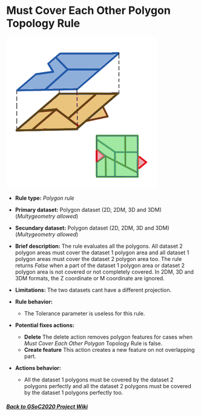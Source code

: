 # Must Cover Each Other Polygon Topology Rule
![TopologyRule](https://github.com/jolicar/TopologyRuleMustCoverEachOtherPolygon/blob/master/img/TP00RU04_img1.png)
* **Rule type:** *Polygon rule*
* **Primary dataset:** Polygon dataset (2D, 2DM, 3D and 3DM) (*Multygeometry allowed*)
* **Secundary dataset:** Polygon dataset (2D, 2DM, 3D and 3DM) (*Multygeometry allowed*)


* **Brief description:** The rule evaluates all the polygons. All dataset 2 polygon areas  must cover the dataset 1 polygon area and all dataset 1 polygon areas  must cover the dataset 2 polygon area too. The rule returns *False* when a part of the dataset 1 polygon area or dataset 2 polygon area is not covered or not completely covered. In 2DM, 3D and 3DM formats, the Z coordinate or M coordinate are ignored.
* **Limitations:** The two datasets cant have a different projection.
* **Rule behavior:** 
  - The Tolerance parameter is useless for this rule.
  
* **Potential fixes actions:** 
  - **Delete** The delete action removes polygon features for cases when *Must Cover Each Other Polygon* Topology Rule is false.
  - **Create feature** This action creates a new feature on not overlapping part.
* **Actions behavior:**
  - All the dataset 1 polygons must be covered by the dataset 2 polygons perfectly and all the dataset 2 polygons must be covered by the dataset 1 polygons perfectly too.

#### [*Back to GSoC2020 Project Wiki*](https://github.com/jolicar/GSoC2020/wiki/GSoC2020-New-rules-for-the-Topology-Framework-in-gvSIG-Desktop)